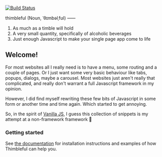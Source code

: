 [![Build Status](https://travis-ci.org/Timendus/thimbleful.svg?branch=master)](https://travis-ci.org/Timendus/thimbleful)

thimbleful (Noun, ˈθɪmbəlˌfʊl) ⸺

1. As much as a timble will hold
2. A very small quantity, specifically of alcoholic beverages
3. Just enough Javascript to make your single page app come to life

## Welcome!

For most websites all I really need is to have a menu, some routing and a couple
of pages. Or I just want some very basic behaviour like tabs, popups, dialogs,
maybe a carousel. Most websites just aren't really that complicated, and really
don't warrant a full Javascript framework in my opinion.

However, I did find myself rewriting these few bits of Javascript in some form
or another time and time again. Which started to get annoying.

So, in the spirit of [Vanilla JS](http://vanilla-js.com/), I guess this
collection of snippets is my attempt at a non-framework framework 🎈

### Getting started

See [the documentation](https://timendus.github.io/thimbleful) for installation
instructions and examples of how Thimbleful can help you.
